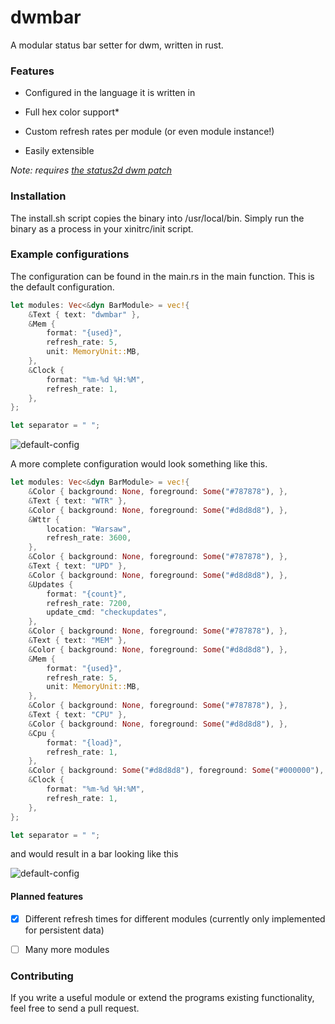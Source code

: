 # dwmbar

A modular status bar setter for dwm, written in rust.

### Features

- Configured in the language it is written in

- Full hex color support*

- Custom refresh rates per module (or even module instance!)

- Easily extensible

*Note: requires [the status2d dwm patch](https://dwm.suckless.org/patches/status2d/)*

### Installation

The install.sh script copies the binary into /usr/local/bin. Simply run the binary as a process in your xinitrc/init script.

### Example configurations

The configuration can be found in the main.rs in the main function. This is the default configuration.

```rust
let modules: Vec<&dyn BarModule> = vec!{
    &Text { text: "dwmbar" },
    &Mem {
        format: "{used}",
        refresh_rate: 5,
        unit: MemoryUnit::MB,
    },
    &Clock {
        format: "%m-%d %H:%M",
        refresh_rate: 1,
    },
};

let separator = " ";
```

<img alt="default-config" src="https://raw.githubusercontent.com/vshatgit/dwmbar/main/imgs/exampledefault.png">

A more complete configuration would look something like this.

```rust
let modules: Vec<&dyn BarModule> = vec!{
    &Color { background: None, foreground: Some("#787878"), },
    &Text { text: "WTR" },
    &Color { background: None, foreground: Some("#d8d8d8"), },
    &Wttr {
        location: "Warsaw",
        refresh_rate: 3600,
    },
    &Color { background: None, foreground: Some("#787878"), },
    &Text { text: "UPD" },
    &Color { background: None, foreground: Some("#d8d8d8"), },
    &Updates {
        format: "{count}",
        refresh_rate: 7200,
        update_cmd: "checkupdates",
    },
    &Color { background: None, foreground: Some("#787878"), },
    &Text { text: "MEM" },
    &Color { background: None, foreground: Some("#d8d8d8"), },
    &Mem {
        format: "{used}",
        refresh_rate: 5,
        unit: MemoryUnit::MB,
    },
    &Color { background: None, foreground: Some("#787878"), },
    &Text { text: "CPU" },
    &Color { background: None, foreground: Some("#d8d8d8"), },
    &Cpu {
        format: "{load}",
        refresh_rate: 1,
    },
    &Color { background: Some("#d8d8d8"), foreground: Some("#000000"), },
    &Clock {
        format: "%m-%d %H:%M",
        refresh_rate: 1,
    },
};

let separator = " ";


```

and would result in a bar looking like this

<img alt="default-config" src="https://raw.githubusercontent.com/vshatgit/dwmbar/main/imgs/exampleone.png">

#### Planned features

- [x] Different refresh times for different modules (currently only implemented for persistent data)

- [ ] Many more modules

### Contributing

If you write a useful module or extend the programs existing functionality, feel free to send a pull request.
